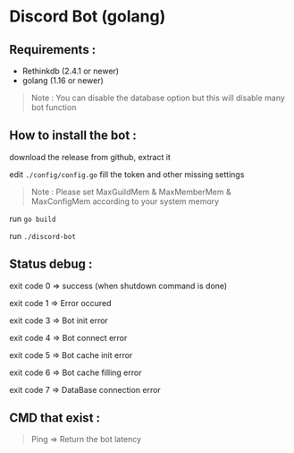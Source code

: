 # Discord Bot (golang)

## Requirements : 

- Rethinkdb (2.4.1 or newer) 
- golang (1.16 or newer)

> Note : You can disable the database option but this will disable many bot function 

## How to install the bot :

download the release from github, extract it

edit `./config/config.go` fill the token and other missing settings 

> Note : Please set MaxGuildMem & MaxMemberMem & MaxConfigMem according to your system memory

run `go build`

run `./discord-bot`

## Status debug :

exit code 0 => success (when shutdown command is done)

exit code 1 => Error occured

exit code 3 => Bot init error

exit code 4 => Bot connect error

exit code 5 => Bot cache init error

exit code 6 => Bot cache filling error

exit code 7 => DataBase connection error

## CMD that exist :

> Ping => Return the bot latency